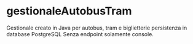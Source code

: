 # gestionaleAutobusTram
Gestionale creato in Java per autobus, tram e biglietterie persistenza in database PostgreSQL
Senza endpoint solamente console.
